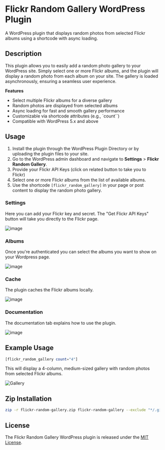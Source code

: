 **Flickr Random Gallery WordPress Plugin**
=========================================

A WordPress plugin that displays random photos from selected Flickr albums using a shortcode with async loading.

**Description**
---------------

This plugin allows you to easily add a random photo gallery to your WordPress site. Simply select one or more Flickr albums, and the plugin will display a random photo from each album on your site. The gallery is loaded asynchronously, ensuring a seamless user experience.

**Features**

* Select multiple Flickr albums for a diverse gallery
* Random photos are displayed from selected albums
* Async loading for fast and smooth gallery performance
* Customizable via shortcode attributes (e.g., `count``)
* Compatible with WordPress 5.x and above

**Usage**
---------

1. Install the plugin through the WordPress Plugin Directory or by uploading the plugin files to your site.
2. Go to the WordPress admin dashboard and navigate to **Settings** > **Flickr Random Gallery**.
3. Provide your Flickr API Keys (click on related button to take you to Flickr)
4. Select one or more Flickr albums from the list of available albums.
5. Use the shortcode `[flickr_random_gallery]` in your page or post content to display the random photo gallery.

### Settings

Here you can add your Flickr key and secret.  The "Get Flickr API Keys" button will take you directly to the Flickr page.

![image](https://github.com/user-attachments/assets/c67f6085-ab67-44da-bf09-62e6b1e77b7f)

### Albums

Once you're authenticated you can select the albums you want to show on your Wordpress page.

![image](https://github.com/user-attachments/assets/9f812320-16cc-4a42-8251-afaf74f28d6f)

### Cache

The plugin caches the Flickr albums locally.

![image](https://github.com/user-attachments/assets/69008103-9d81-4b4e-9c42-8865b1646cba)

### Documentation

The documentation tab explains how to use the plugin.

![image](https://github.com/user-attachments/assets/3991f231-e19b-47a0-8fdc-0992e398d2d0)


**Example Usage**
-----------------

```php
[flickr_random_gallery count="4"]
```

This will display a 4-column, medium-sized gallery with random photos from selected Flickr albums.

![Gallery](https://github.com/user-attachments/assets/69851281-f31e-4fe7-9863-9f372674218e)

**Zip Installation**
---------------------

```bash
zip -r flickr-random-gallery.zip flickr-random-gallery --exclude "*/.git/*" "*/.idea/*" "*/.DS_Store"
```

**License**
----------

The Flickr Random Gallery WordPress plugin is released under the [MIT License](https://opensource.org/licenses/MIT).
